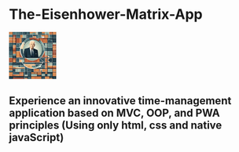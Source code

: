 # The-Eisenhower-Matrix-App

<img src="/AppImages/windows11/Square44x44Logo.targetsize-96.png" alt="readme.md-logo">

## Experience an innovative time-management application based on MVC, OOP, and PWA principles (Using only html, css and native javaScript)


